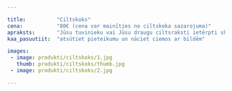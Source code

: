 ```yaml
---

title:          "Ciltskoks"
cena:           "80€ (cena var mainīties no ciltskoka sazarojuma)"
apraksts:       "Jūsu tuvinieku vai Jūsu draugu ciltsraksti ietērpti skaistā dizainā un gatavi pasniegšanai! Saknes un atgādinājums ar ko lepoties! Oriģināla dāvana pasniegšanai ģimenes lokā."
kaa_pasuutiit:  "atsūtiet pieteikumu un nāciet ciemos ar bildēm"

images:
 - image: produkti/ciltskoks/1.jpg
   thumb: produkti/ciltskoks/thumb.jpg
 - image: produkti/ciltskoks/2.jpg

---
```

